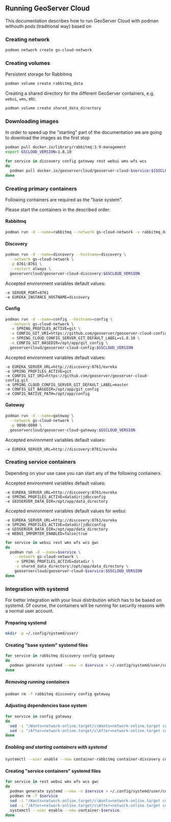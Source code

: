 ## Running GeoServer Cloud

This documentation describes how to run GeoServer Cloud with podman withouth pods (traditional way) based on 

### Creating network

```bash
podman network create gs-cloud-network
```

### Creating volumes

Persistent storage for Rabbitmq

```bash
podman volume create rabbitmq_data
```

Creating a shared directory for the different GeoServer containers, e.g. `webui`, `wms`, etc.

```bash
podman volume create shared_data_directory
```

### Downloading images

In order to speed up the "starting" part of the documentation we are going to download the images as the first stop

```bash
podman pull docker.io/library/rabbitmq:3.9-management 
export GSCLOUD_VERSION=1.8.10

for service in discovery config gateway rest webui wms wfs wcs
do
  podman pull docker.io/geoservercloud/geoserver-cloud-$service:${GSCLOUD_VERSION}
done
```

### Creating primary containers

Following containers are required as the "base system".

Please start the containers in the described order:

#### Rabbitmq

```bash
podman run -d --name=rabbitmq --network gs-cloud-network -v rabbitmq_data:/var/lib/rabbitmq --restart always rabbitmq:3.9-management
```

#### Discovery

```bash
podman run -d --name=discovery --hostname=discovery \
  --network gs-cloud-network \
  -p 8761:8761 \
  --restart always \
  geoservercloud/geoserver-cloud-discovery:$GSCLOUD_VERSION
```

Accepted environment variables default values:

    -e SERVER_PORT=8761
    -e EUREKA_INSTANCE_HOSTNAME=discovery 


#### Config

```bash
podman run -d --name=config --hostname=config \
  --network gs-cloud-network \
  -e SPRING_PROFILES_ACTIVE=git \
  -e CONFIG_GIT_URI=https://github.com/geoserver/geoserver-cloud-config.git \
  -e SPRING_CLOUD_CONFIG_SERVER_GIT_DEFAULT_LABEL=v1.8.10 \
  -e CONFIG_GIT_BASEDIR=/opt/app/git_config \
  geoservercloud/geoserver-cloud-config:$GSCLOUD_VERSION
```

Accepted environment variables default values:

    -e EUREKA_SERVER_URL=http://discovery:8761/eureka
    -e SPRING_PROFILES_ACTIVE=git
    -e CONFIG_GIT_URI=https://github.com/geoserver/geoserver-cloud-config.git
    -e SPRING_CLOUD_CONFIG_SERVER_GIT_DEFAULT_LABEL=master
    -e CONFIG_GIT_BASEDIR=/opt/app/git_config
    -e CONFIG_NATIVE_PATH=/opt/app/config

#### Gateway

```bash
podman run -d --name=gateway \
  --network gs-cloud-network \
  -p 9090:8080 \
  geoservercloud/geoserver-cloud-gateway:$GSCLOUD_VERSION
```

Accepted environment variables default values:

    -e EUREKA_SERVER_URL=http://discovery:8761/eureka

### Creating service containers

Depending on your use case you can start any of the following containers.

Accepted environment variables default values:

    -e EUREKA_SERVER_URL=http://discovery:8761/eureka
    -e SPRING_PROFILES_ACTIVE=datadir|jdbcconfig
    -e GEOSERVER_DATA_DIR=/opt/app/data_directory

Accepted environment variables default values for webui:

    -e EUREKA_SERVER_URL=http://discovery:8761/eureka
    -e SPRING_PROFILES_ACTIVE=datadir|jdbcconfig
    -e GEOSERVER_DATA_DIR=/opt/app/data_directory
    -e WEBUI_IMPORTER_ENABLED=false|true

```bash
for service in webui rest wms wfs wcs gwc
do
  podman run -d --name=$service \
    --network gs-cloud-network \
    -e SPRING_PROFILES_ACTIVE=datadir \
    -v shared_data_directory:/opt/app/data_directory \
    geoservercloud/geoserver-cloud-$service:$GSCLOUD_VERSION
done
```


### Integration with systemd

For better integration with your linux distribution which has to be based on systemd.
Of course, the containers will be running for security reasons with a normal user account.

#### Preparing systemd

```bash
mkdir -p ~/.config/systemd/user/
```

#### Creating "base system" systemd files

```bash
for service in rabbitmq discovery config gateway
do
  podman generate systemd --new -n $service > ~/.config/systemd/user/container-$service.service
done
```

##### Removing running containers

```bash
podman rm -f rabbitmq discovery config gateway
```

#### Adjusting dependencies base system

```bash
for service in config gateway
do
  sed -i "/Wants=network-online.target/c\Wants=network-online.target container-discovery.service" ~/.config/systemd/user/container-$service.service
  sed -i "/After=network-online.target/c\After=network-online.target container-discovery.service" ~/.config/systemd/user/container-$service.service
done
```

##### Enabling and starting containers with systemd

```bash
systemctl --user enable --now container-rabbitmq container-discovery container-config container-gateway
```

#### Creating "service containers" systemd files

```bash
for service in rest webui wms wfs wcs gwc
do
  podman generate systemd --new -n $service > ~/.config/systemd/user/container-$service.service
  podman rm -f $service
  sed -i "/Wants=network-online.target/c\Wants=network-online.target container-config.service" ~/.config/systemd/user/container-$service.service
  sed -i "/After=network-online.target/c\After=network-online.target container-config.service" ~/.config/systemd/user/container-$service.service
  systemctl --user enable --now container-$service
done
```
